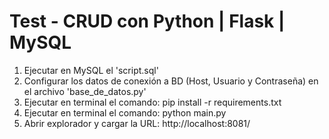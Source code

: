 # Test - CRUD con Python | Flask | MySQL

1. Ejecutar en MySQL el 'script.sql'
2. Configurar los datos de conexión a BD (Host, Usuario y Contraseña) en el archivo 'base_de_datos.py'
2. Ejecutar en terminal el comando: pip install -r requirements.txt
3. Ejecutar en terminal el comando: python main.py
4. Abrir explorador y cargar la URL: http://localhost:8081/
